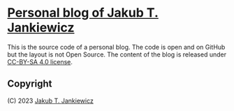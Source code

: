 # [Personal blog of Jakub T. Jankiewicz](https://jakub.jankiewicz.org/blog/)

This is the source code of a personal blog. The code is open and on GitHub but the
layout is not Open Source. The content of the blog is released under
[CC-BY-SA 4.0 license](https://creativecommons.org/licenses/by-sa/4.0/).

## Copyright
(C) 2023 [Jakub T. Jankiewicz](https://jakub.jankiewicz.org/)
